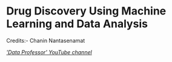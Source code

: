 # Drug Discovery Using Machine Learning and Data Analysis

Credits:- Chanin Nantasenamat

[*'Data Professor' YouTube channel*](http://youtube.com/dataprofessor)
